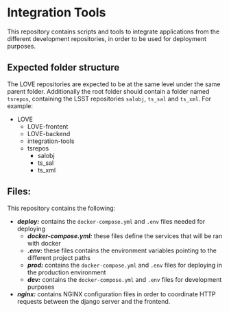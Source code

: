# Integration Tools

This repository contains scripts and tools to integrate applications from the different development repositories, in order to be used for deployment purposes.

## Expected folder structure
The LOVE repositories are expected to be at the same level under the same parent folder. Additionally the root folder should contain a folder named `tsrepos`, containing the LSST repositories `salobj`, `ts_sal` and `ts_xml`.  For example:

* LOVE
  - LOVE-frontent
  - LOVE-backend
  - integration-tools
  - tsrepos
    - salobj
    - ts_sal
    - ts_xml

## Files:
This repository contains the following:
* ***deploy:*** contains the `docker-compose.yml` and `.env` files needed for deploying
  * ***docker-compose.yml:*** these files define the services that will be ran with docker
  * ***.env:*** these files contains the environment variables pointing to the different project paths
  * ***prod:*** contains the `docker-compose.yml` and `.env` files for deploying in the production environment
  * ***dev:*** contains the `docker-compose.yml` and `.env` files for development purposes
* ***nginx:*** contains NGINX configuration files in order to coordinate HTTP requests between the django server and the frontend.
